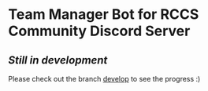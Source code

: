 # Team Manager Bot for RCCS Community Discord Server

## *Still in development*

Please check out the branch [develop](https://gitlab.com/RCCS/discord-server/discord-team-manager-bot/-/refs/switch?utf8=%E2%9C%93&destination=tree&path=&ref=develop) to see the progress :)